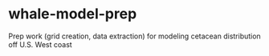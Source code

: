 # whale-model-prep
Prep work (grid creation, data extraction) for modeling cetacean distribution off U.S. West coast
